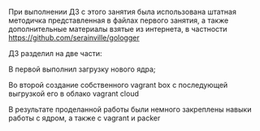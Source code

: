 При выполнении ДЗ с этого занятия была использована штатная методичка представленная в файлах первого занятия,
а также дополнительные  материалы взятые из интернета, в частности https://github.com/serainville/gologger

ДЗ разделил на две части:

В первой выполнил загрузку нового ядра;

Во второй создание собственного vagrant box c последующей выгрузкой его в облако vagrant cloud

В результате проделанной работы были немного закреплены навыки работы с ядром, а также с vagrant и packer
